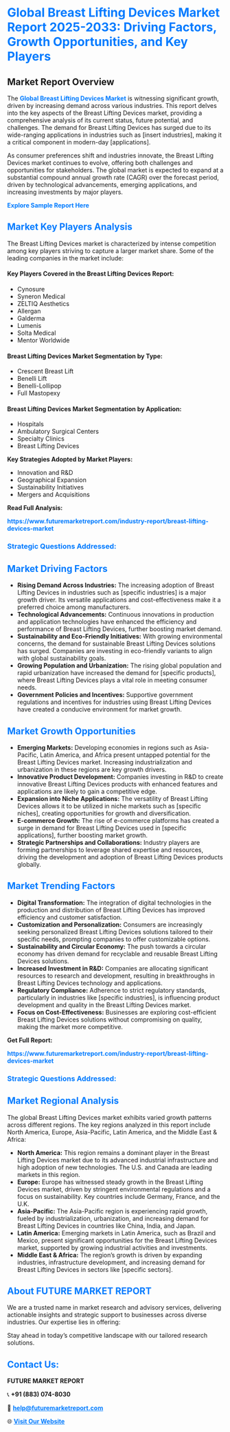 <h1 style="color: #007BFF;">Global Breast Lifting Devices Market Report 2025-2033: Driving Factors, Growth Opportunities, and Key Players</h1>

<section id="overview">
<h2>Market Report Overview</h2>
<p>The <a href="https://www.futuremarketreport.com/industry-report/breast-lifting-devices-market" style="color: #007BFF; text-decoration: none;"><strong>Global Breast Lifting Devices Market</strong></a> is witnessing significant growth, driven by increasing demand across various industries. This report delves into the key aspects of the Breast Lifting Devices market, providing a comprehensive analysis of its current status, future potential, and challenges. The demand for Breast Lifting Devices has surged due to its wide-ranging applications in industries such as [insert industries], making it a critical component in modern-day [applications].</p>
<p>As consumer preferences shift and industries innovate, the Breast Lifting Devices market continues to evolve, offering both challenges and opportunities for stakeholders. The global market is expected to expand at a substantial compound annual growth rate (CAGR) over the forecast period, driven by technological advancements, emerging applications, and increasing investments by major players.</p>
</section>

<section id="overview">
<p><a href="https://www.futuremarketreport.com/request-sample/reportId=124886" style="color: #007BFF; text-decoration: none;"><strong>Explore Sample Report Here</strong></a></p>
</section>

<section id="key-players">
<h2 style="color: #007BFF;">Market Key Players Analysis</h2>
<p>The Breast Lifting Devices market is characterized by intense competition among key players striving to capture a larger market share. Some of the leading companies in the market include:</p>
<h4>Key Players Covered in the Breast Lifting Devices Report:</h4>
<ul><li>Cynosure</li><li>Syneron Medical</li><li>ZELTIQ Aesthetics</li><li>Allergan</li><li>Galderma</li><li>Lumenis</li><li>Solta Medical</li><li>Mentor Worldwide</li></ul>
<h4>Breast Lifting Devices Market Segmentation by Type:</h4>
<ul><li>Crescent Breast Lift</li><li>Benelli Lift</li><li>Benelli-Lollipop</li><li>Full Mastopexy</li></ul>

<h4>Breast Lifting Devices Market Segmentation by Application:</h4>
<ul><li>Hospitals</li><li>Ambulatory Surgical Centers</li><li>Specialty Clinics</li><li>Breast Lifting Devices</li></ul>
<p><strong>Key Strategies Adopted by Market Players:</strong></p>
<ul>
<li>Innovation and R&D</li>
<li>Geographical Expansion</li>
<li>Sustainability Initiatives</li>
<li>Mergers and Acquisitions</li>
</ul>
</section>

<section>
<p><strong>Read Full Analysis: </strong></p><a href="https://www.futuremarketreport.com/industry-report/breast-lifting-devices-market" style="color: #007BFF; text-decoration: none;"><strong>https://www.futuremarketreport.com/industry-report/breast-lifting-devices-market</strong></a>
<h3 style="color: #007BFF;">Strategic Questions Addressed:</h3>
</section>

<section id="driving-factors">
<h2 style="color: #007BFF;">Market Driving Factors</h2>
<ul>
<li><strong>Rising Demand Across Industries:</strong> The increasing adoption of Breast Lifting Devices in industries such as [specific industries] is a major growth driver. Its versatile applications and cost-effectiveness make it a preferred choice among manufacturers.</li>
<li><strong>Technological Advancements:</strong> Continuous innovations in production and application technologies have enhanced the efficiency and performance of Breast Lifting Devices, further boosting market demand.</li>
<li><strong>Sustainability and Eco-Friendly Initiatives:</strong> With growing environmental concerns, the demand for sustainable Breast Lifting Devices solutions has surged. Companies are investing in eco-friendly variants to align with global sustainability goals.</li>
<li><strong>Growing Population and Urbanization:</strong> The rising global population and rapid urbanization have increased the demand for [specific products], where Breast Lifting Devices plays a vital role in meeting consumer needs.</li>
<li><strong>Government Policies and Incentives:</strong> Supportive government regulations and incentives for industries using Breast Lifting Devices have created a conducive environment for market growth.</li>
</ul>
</section>

<section id="growth-opportunities">
<h2 style="color: #007BFF;">Market Growth Opportunities</h2>
<ul>
<li><strong>Emerging Markets:</strong> Developing economies in regions such as Asia-Pacific, Latin America, and Africa present untapped potential for the Breast Lifting Devices market. Increasing industrialization and urbanization in these regions are key growth drivers.</li>
<li><strong>Innovative Product Development:</strong> Companies investing in R&D to create innovative Breast Lifting Devices products with enhanced features and applications are likely to gain a competitive edge.</li>
<li><strong>Expansion into Niche Applications:</strong> The versatility of Breast Lifting Devices allows it to be utilized in niche markets such as [specific niches], creating opportunities for growth and diversification.</li>
<li><strong>E-commerce Growth:</strong> The rise of e-commerce platforms has created a surge in demand for Breast Lifting Devices used in [specific applications], further boosting market growth.</li>
<li><strong>Strategic Partnerships and Collaborations:</strong> Industry players are forming partnerships to leverage shared expertise and resources, driving the development and adoption of Breast Lifting Devices products globally.</li>
</ul>
</section>

<section id="trending-factors">
<h2 style="color: #007BFF;">Market Trending Factors</h2>
<ul>
<li><strong>Digital Transformation:</strong> The integration of digital technologies in the production and distribution of Breast Lifting Devices has improved efficiency and customer satisfaction.</li>
<li><strong>Customization and Personalization:</strong> Consumers are increasingly seeking personalized Breast Lifting Devices solutions tailored to their specific needs, prompting companies to offer customizable options.</li>
<li><strong>Sustainability and Circular Economy:</strong> The push towards a circular economy has driven demand for recyclable and reusable Breast Lifting Devices solutions.</li>
<li><strong>Increased Investment in R&D:</strong> Companies are allocating significant resources to research and development, resulting in breakthroughs in Breast Lifting Devices technology and applications.</li>
<li><strong>Regulatory Compliance:</strong> Adherence to strict regulatory standards, particularly in industries like [specific industries], is influencing product development and quality in the Breast Lifting Devices market.</li>
<li><strong>Focus on Cost-Effectiveness:</strong> Businesses are exploring cost-efficient Breast Lifting Devices solutions without compromising on quality, making the market more competitive.</li>
</ul>
</section>

<section>
<p><strong>Get Full Report: </strong></p><a href="https://www.futuremarketreport.com/industry-report/breast-lifting-devices-market" style="color: #007BFF; text-decoration: none;"><strong>https://www.futuremarketreport.com/industry-report/breast-lifting-devices-market</strong></a>
<h3 style="color: #007BFF;">Strategic Questions Addressed:</h3>
</section>


<section id="regional-analysis">
<h2 style="color: #007BFF;">Market Regional Analysis</h2>
<p>The global Breast Lifting Devices market exhibits varied growth patterns across different regions. The key regions analyzed in this report include North America, Europe, Asia-Pacific, Latin America, and the Middle East & Africa:</p>
<ul>
<li><strong>North America:</strong> This region remains a dominant player in the Breast Lifting Devices market due to its advanced industrial infrastructure and high adoption of new technologies. The U.S. and Canada are leading markets in this region.</li>
<li><strong>Europe:</strong> Europe has witnessed steady growth in the Breast Lifting Devices market, driven by stringent environmental regulations and a focus on sustainability. Key countries include Germany, France, and the U.K.</li>
<li><strong>Asia-Pacific:</strong> The Asia-Pacific region is experiencing rapid growth, fueled by industrialization, urbanization, and increasing demand for Breast Lifting Devices in countries like China, India, and Japan.</li>
<li><strong>Latin America:</strong> Emerging markets in Latin America, such as Brazil and Mexico, present significant opportunities for the Breast Lifting Devices market, supported by growing industrial activities and investments.</li>
<li><strong>Middle East & Africa:</strong> The region’s growth is driven by expanding industries, infrastructure development, and increasing demand for Breast Lifting Devices in sectors like [specific sectors].</li>
</ul>
</section>

<footer>
<h2 style="color: #007BFF;">About FUTURE MARKET REPORT</h2>
<p>We are a trusted name in market research and advisory services, delivering actionable insights and strategic support to businesses across diverse industries. Our expertise lies in offering:</p>

<p>Stay ahead in today’s competitive landscape with our tailored research solutions.</p>

<h2 style="color: #007BFF;">Contact Us:</h2>
<p><strong>FUTURE MARKET REPORT</strong></p>
<p>📞 <strong>+91 (883) 074-8030</strong></p>
<p>📧 <strong><a href="mailto:help@futuremarketreport.com" style="color: #007BFF;">help@futuremarketreport.com</a></strong></p>
<p>🌐 <strong><a href="https://www.futuremarketreport.com/" style="color: #007BFF;">Visit Our Website</a></strong></p>
</footer>